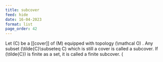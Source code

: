 ```yaml
---
title: subcover
feed: hide
date: 16-04-2023
format: list
page_order: 42
---
```



Let  \(C\)  be a [[cover]] of  \(M\)  equipped with topology  \(\mathcal O\) .
Any subset  \(\tilde{C}\subseteq C\)  which is still a cover is called a subcover.
If  \(\tilde{C}\)  is finite as a set, it is called a finite subcover. \(